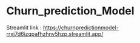 # Churn_prediction_Model

Streamlit link : https://churnpredictionmodel-rrxi7d6izqpafhzhnv5hzp.streamlit.app/
